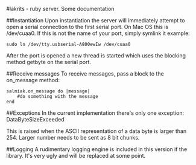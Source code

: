 #lakrits - ruby server.
Some documentation

##Instantiation
Upon instantiation the server will immediately attempt to open a serial connection to the first serial port. On Mac OS this is /dev/cuaa0. If this is not the name of your port, simply symlink it
example: 
````
sudo ln /dev/tty.usbserial-A800ewIw /dev/cuaa0
````

After the port is opened a new thread is started which uses the blocking method getbyte on the serial port.

##Receive messages
To receive messages, pass a block to the on_message method:
````
salmiak.on_message do |message|
	#do something with the message
end
````
##Exceptions
In the current implementation there's only one exception: 
DataByteSizeExceeded

This is raised when the ASCII representation of a data byte is larger than 254. Larger number needs to be sent as 8 bit chunks.

##Logging
A rudimentary logging engine is included in this version if the library. It's very ugly and will be replaced at some point.